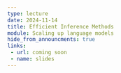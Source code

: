 ```yaml
---
type: lecture
date: 2024-11-14
title: Efficient Inference Methods
module: Scaling up language models
hide_from_announcments: true
links: 
 - url: coming soon
 - name: slides
---
```

<!-- **Suggested Readings:** -->
<!-- - [Readings 1](coming_soon) -->
<!-- - [Readings 2](coming_soon) -->
